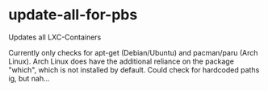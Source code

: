 # update-all-for-pbs
Updates all LXC-Containers

Currently only checks for apt-get (Debian/Ubuntu) and pacman/paru (Arch Linux). Arch Linux does have the additional reliance on the package "which", which is not installed by default. Could check for hardcoded paths ig, but nah...
